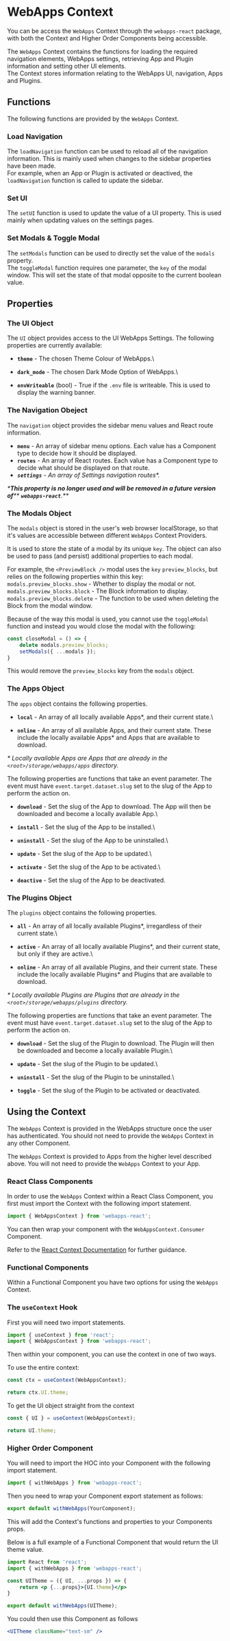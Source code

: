 # WebApps Context

You can be access the `WebApps` Context through the `webapps-react` package, with both the Context and Higher Order Components being accessible.

The `WebApps` Context contains the functions for loading the required navigation elements, WebApps settings, retrieving App and Plugin information and setting other UI elements.\
The Context stores information relating to the WebApps UI, navigation, Apps and Plugins.

## Functions

The following functions are provided by the `WebApps` Context.

### Load Navigation

The `loadNavigation` function can be used to reload all of the navigation information. This is mainly used when changes to the sidebar properties have been made.\
For example, when an App or Plugin is activated or deactived, the `loadNavigation` function is called to update the sidebar.

### Set UI

The `setUI` function is used to update the value of a UI property. This is used mainly when updating values on the settings pages.

### Set Modals & Toggle Modal

The `setModals` function can be used to directly set the value of the `modals` property.\
The `toggleModal` function requires one parameter, the `key` of the modal window. This will set the state of that modal opposite to the current boolean value.

## Properties

### The UI Object

The `UI` object provides access to the UI WebApps Settings. The following properties are currently available:

* **`theme`** - The chosen Theme Colour of WebApps.\

* **`dark_mode`** - The chosen Dark Mode Option of WebApps.\

* **`envWriteable`** (bool) - True if the `.env` file is writeable. This is used to display the warning banner.

### The Navigation Obeject

The `navigation` object provides the sidebar menu values and React route information.

* **`menu`** - An array of sidebar menu options. Each value has a Component type to decide how it should be displayed.
* **`routes`** - An array of React routes. Each value has a Component type to decide what should be displayed on that route.
* _**`settings`** - An array of Settings navigation routes\*._

_\***This property is no longer used and will be removed in a future version of**** ****`webapps-react`****.**_

### The Modals Object

The `modals` object is stored in the user's web browser localStorage, so that it's values are accessible between different `WebApps` Context Providers.

It is used to store the state of a modal by its unique `key`. The object can also be used to pass (and persist) additional properties to each modal.

For example, the `<PreviewBlock />` modal uses the `key` `preview_blocks`, but relies on the following properties within this key:\
`modals.preview_blocks.show` - Whether to display the modal or not.\
`modals.preview_blocks.block` - The Block information to display.\
`modals.preview_blocks.delete` - The function to be used when deleting the Block from the modal window.

Because of the way this modal is used, you cannot use the `toggleModal` function and instead you would close the modal with the following:

```jsx
const closeModal = () => {
    delete modals.preview_blocks;
    setModals({ ...modals });
}
```

This would remove the `preview_blocks` key from the `modals` object.

### The Apps Object

The `apps` object contains the following properties.

* **`local`** - An array of all locally available Apps\*, and their current state.\

* **`online`** - An array of all available Apps, and their current state. These include the locally available Apps\* and Apps that are available to download.

_\* Locally available Apps are Apps that are already in the `<root>/storage/webapps/apps` directory._

The following properties are functions that take an event parameter. The event must have `event.target.dataset.slug` set to the slug of the App to perform the action on.

* **`download`** - Set the slug of the App to download. The App will then be downloaded and become a locally available App.\

* **`install`** - Set the slug of the App to be installed.\

* **`uninstall`** - Set the slug of the App to be uninstalled.\

* **`update`** - Set the slug of the App to be updated.\

* **`activate`** - Set the slug of the App to be activated.\

* **`deactive`** - Set the slug of the App to be deactivated.

### The Plugins Object

The `plugins` object contains the following properties.

* **`all`** - An array of all locally available Plugins\*, irregardless of their current state.\

* **`active`** - An array of all locally available Plugins\*, and their current state, but only if they are active.\

* **`online`** - An array of all available Plugins, and their current state. These include the locally available Plugins\* and Plugins that are available to download.

_\* Locally available Plugins are Plugins that are already in the `<root>/storage/webapps/plugins` directory._

The following properties are functions that take an event parameter. The event must have `event.target.dataset.slug` set to the slug of the App to perform the action on.

* **`download`** - Set the slug of the Plugin to download. The Plugin will then be downloaded and become a locally available Plugin.\

* **`update`** - Set the slug of the Plugin to be updated.\

* **`uninstall`** - Set the slug of the Plugin to be uninstalled.\

* **`toggle`** - Set the slug of the Plugin to be activated or deactivated.

## Using the Context

The `WebApps` Context is provided in the WebApps structure once the user has authenticated. You should not need to provide the `WebApps` Context in any other Component.

The `WebApps` Context is provided to Apps from the higher level described above. You will not need to provide the `WebApps` Context to your App.

### React Class Components

In order to use the `WebApps` Context within a React Class Component, you first must import the Context with the following import statement.

```jsx
import { WebAppsContext } from 'webapps-react';
```

You can then wrap your component with the `WebAppsContext.Consumer` Component.

Refer to the [React Context Documentation](https://reactjs.org/docs/context.html) for further guidance.

### Functional Components

Within a Functional Component you have two options for using the `WebApps` Context.

### **The `useContext` Hook**

First you will need two import statements.

```jsx
import { useContext } from 'react';
import { WebAppsContext } from 'webapps-react';
```

Then within your component, you can use the context in one of two ways.

To use the entire context:

```jsx
const ctx = useContext(WebAppsContext);

return ctx.UI.theme;
```

To get the UI object straight from the context

```jsx
const { UI } = useContext(WebAppsContext);

return UI.theme;
```

### **Higher Order Component**

You will need to import the HOC into your Component with the following import statement.

```jsx
import { withWebApps } from 'webapps-react';
```

Then you need to wrap your Component export statement as follows:

```jsx
export default withWebApps(YourComponent);
```

This will add the Context's functions and properties to your Components props.

Below is a full example of a Functional Component that would return the UI theme value.

```jsx
import React from 'react';
import { withWebApps } from 'webapps-react';

const UITheme = ({ UI, ...props }) => {
    return <p {...props}>{UI.theme}</p>
}

export default withWebApps(UITheme);
```

You could then use this Component as follows

```jsx
<UITheme className="text-sm" />
```
